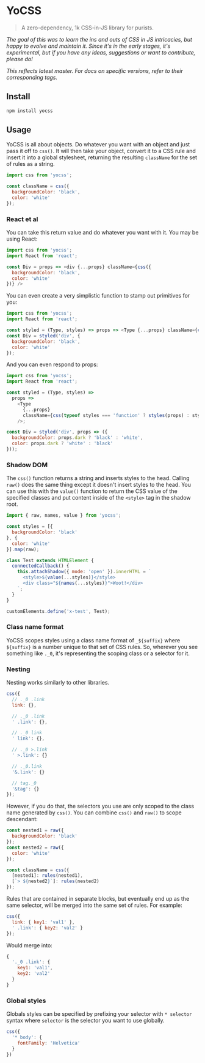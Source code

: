# YoCSS

> A zero-dependency, 1k CSS-in-JS library for purists.

*The goal of this was to learn the ins and outs of CSS in JS intricacies, but happy to evolve and maintain it. Since it's in the early stages, it's experimental, but if you have any ideas, suggestions or want to contribute, please do!*

*This reflects latest master. For docs on specific versions, refer to their corresponding tags.*

## Install

```sh
npm install yocss
```

## Usage

YoCSS is all about objects. Do whatever you want with an object and just pass it off to `css()`. It will then take your object, convert it to a CSS rule and insert it into a global stylesheet, returning the resulting `className` for the set of rules as a string.

```js
import css from 'yocss';

const className = css({
  backgroundColor: 'black',
  color: 'white'
});
```

### React et al

You can take this return value and do whatever you want with it. You may be using React:

```js
import css from 'yocss';
import React from 'react';

const Div = props => <div {...props} className={css({
  backgroundColor: 'black',
  color: 'white'
})} />
```

You can even create a very simplistic function to stamp out primitives for you:

```js
import css from 'yocss';
import React from 'react';

const styled = (Type, styles) => props => <Type {...props} className={css(styles)} />;
const Div = styled('div', {
  backgroundColor: 'black',
  color: 'white'
});
```

And you can even respond to props:

```js
import css from 'yocss';
import React from 'react';

const styled = (Type, styles) =>
  props =>
    <Type
      {...props}
      className={css(typeof styles === 'function' ? styles(props) : styles)}
    />;

const Div = styled('div', props => ({
  backgroundColor: props.dark ? 'black' : 'white',
  color: props.dark ? 'white' : 'black'
}));
```

### Shadow DOM

The `css()` function returns a string and inserts styles to the head. Calling `raw()` does the same thing except it doesn't insert styles to the head. You can use this with the `value()` function to return the CSS value of the specified classes and put content inside of the `<style>` tag in the shadow root.

```js
import { raw, names, value } from 'yocss';

const styles = [{
  backgroundColor: 'black'
}, {
  color: 'white'
}].map(raw);

class Test extends HTMLElement {
  connectedCallback() {
    this.attachShadow({ mode: 'open' }).innerHTML = `
      <style>${value(...styles)}</style>
      <div class="${names(...styles)}">Woot!</div>
    `;
  }
}

customElements.define('x-test', Test);
```

### Class name format

YoCSS scopes styles using a class name format of `_${suffix}` where `${suffix}` is a number unique to that set of CSS rules. So, wherever you see something like `._0`, it's representing the scoping class or a selector for it.

### Nesting

Nesting works similarly to other libraries.

```js
css({
  // ._0 .link
  link: {},

  // ._0 .link
  ' .link': {},

  // ._0 link
  ' link': {},

  // ._0 >.link
  ' >.link': {}

  // ._0.link
  '&.link': {}

  // tag._0
  '&tag': {}
});
```

However, if you do that, the selectors you use are only scoped to the class name generated by `css()`. You can combine `css()` and `raw()` to scope descendant:

```js
const nested1 = raw({
  backgroundColor: 'black'
});
const nested2 = raw({
  color: 'white'
});

const className = css({
  [nested1]: rules(nested1),
  [`> ${nested2}`]: rules(nested2)
});
```

Rules that are contained in separate blocks, but eventually end up as the same selector, will be merged into the same set of rules. For example:

```js
css({
  link: { key1: 'val1' },
  ' .link': { key2: 'val2' }
});
```

Would merge into:

```js
{
  '._0 .link': {
    key1: 'val1',
    key2: 'val2'
  }
}
```

### Global styles

Globals styles can be specified by prefixing your selector with `* selector` syntax where `selector` is the selector you want to use globally.

```js
css({
  '* body': {
    fontFamily: 'Helvetica'
  }
})
```
